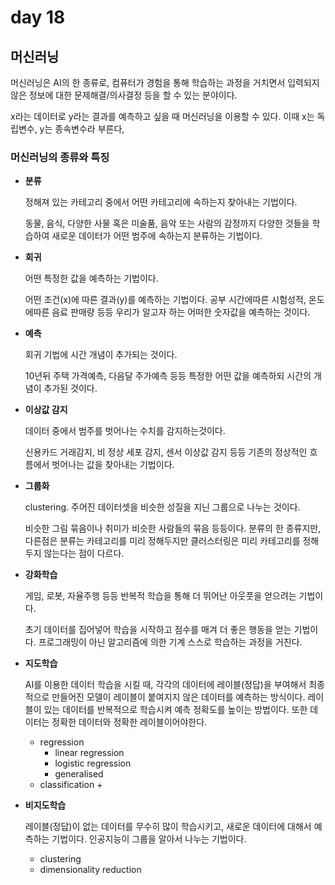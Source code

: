 # day 18

## 머신러닝

머신러닝은 AI의 한 종류로, 컴퓨터가 경험을 통해 학습하는 과정을 거치면서 입력되지 않은 정보에 대한 문제해결/의사결정 등을 할 수 있는 분야이다.

x라는 데이터로 y라는 결과를 예측하고 싶을 때 머신러닝을 이용할 수 있다. 이때 x는 독립변수, y는 종속변수라 부른다,

### 머신러닝의 종류와 특징

+ __분류__

  정해져 있는 카테고리 중에서 어떤 카테고리에 속하는지 찾아내는 기법이다.

  동물, 음식, 다양한 사물 혹은 미술품, 음악 또는 사람의 감정까지 다양한 것들을 학습하여 새로운 데이터가 어떤 범주에 속하는지 분류하는 기법이다.

+ __회귀__

  어떤 특정한 값을 예측하는 기법이다.

  어떤 조건(x)에 따른 결과(y)를 예측하는 기법이다. 공부 시간에따른 시험성적, 온도에따른 음료 판매량 등등 우리가 알고자 하는 어떠한 숫자값을 예측하는 것이다.

+ __예측__

  회귀 기법에 시간 개념이 추가되는 것이다.

  10년뒤 주택 가격예측, 다음달 주가예측 등등 특정한 어떤 값을 예측하되 시간의 개념이 추가된 것이다.

+ __이상값 감지__

  데이터 중에서 범주를 벗어나는 수치를 감지하는것이다.

  신용카드 거래감지, 비 정상 세포 감지, 센서 이상값 감지 등등 기존의 정상적인 흐름에서 벗어나는 값을 찾아내는 기법이다.

+ __그룹화__

  clustering. 주어진 데이터셋을 비슷한 성질을 지닌 그룹으로 나누는 것이다.

  비슷한 그림 묶음이나 취미가 비슷한 사람들의 묶음 등등이다. 분류의 한 종류지만, 다른점은 분류는 카테고리를 미리 정해두지만 클러스터링은 미리 카테고리를 정해두지 않는다는 점이 다르다.

+ __강화학습__

  게임, 로봇, 자율주행 등등 반복적 학습을 통해 더 뛰어난 아웃풋을 얻으려는 기법이다.

  초기 데이터를 집어넣어 학습을 시작하고 점수를 매겨 더 좋은 행동을 얻는 기법이다. 프로그래밍이 아닌 알고리즘에 의한 기계 스스로 학습하는 과정을 거친다.

+ __지도학습__

  AI를 이용한 데이터 학습을 시킬 때, 각각의 데이터에 레이블(정답)을 부여해서 최종적으로 만들어진 모델이 레이블이 붙여지지 않은 데이터를 예측하는 방식이다. 레이블이 있는 데이터를 반복적으로 학습시켜 예측 정확도를 높이는 방법이다. 또한 데이터는 정확한 데이터와 정확한 레이블이어야한다.

  + regression
    + linear regression
    + logistic regression
    + generalised
  + classification
    + 

+ __비지도학습__

  레이블(정답)이 없는 데이터를 무수히 많이 학습시키고, 새로운 데이터에 대해서 예측하는 기법이다. 인공지능이 그룹을 알아서 나누는 기법이다.

  + clustering
  + dimensionality reduction